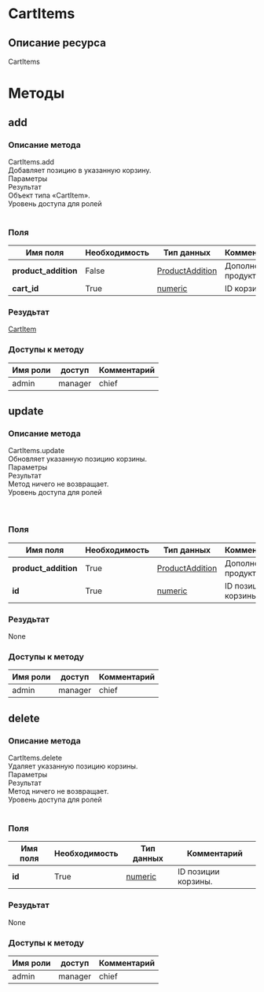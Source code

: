 
# CartItems

## Описание ресурса
CartItems<br/>
# Методы

## add

### Описание метода
CartItems.add<br/>Добавляет позицию в указанную корзину.<br/>Параметры<br/>Результат<br/>Объект типа «CartItem».<br/>Уровень доступа для ролей<br/><br/>
### Поля

| Имя поля | Необходимость | Тип данных | Комментарий |
|---|---|---|---|
|**product_addition**|False|[ProductAddition](/docs/types/ProductAddition.md)|Дополнение продукта.<br/>|
|**cart_id**|True|[numeric](/docs/types/numeric.md)|ID корзины.<br/>|

### Резудьтат
[CartItem](/docs/types/CartItem.md)
### Доступы к методу

| Имя роли | доступ | Комментарий |
|---|---|---|
|admin|manager|chief|chief_partner|operator|admin_partner
## update

### Описание метода
CartItems.update<br/>Обновляет указанную позицию корзины.<br/>Параметры<br/>Результат<br/>Метод ничего не возвращает.<br/>Уровень доступа для ролей<br/><br/><br/>
### Поля

| Имя поля | Необходимость | Тип данных | Комментарий |
|---|---|---|---|
|**product_addition**|True|[ProductAddition](/docs/types/ProductAddition.md)|Дополнение продукта.<br/>|
|**id**|True|[numeric](/docs/types/numeric.md)|ID позиции корзины.<br/>|

### Резудьтат
None
### Доступы к методу

| Имя роли | доступ | Комментарий |
|---|---|---|
|admin|manager|chief|chief_partner|operator|admin_partner
## delete

### Описание метода
CartItems.delete<br/>Удаляет указанную позицию корзины.<br/>Параметры<br/>Результат<br/>Метод ничего не возвращает.<br/>Уровень доступа для ролей<br/><br/>
### Поля

| Имя поля | Необходимость | Тип данных | Комментарий |
|---|---|---|---|
|**id**|True|[numeric](/docs/types/numeric.md)|ID позиции корзины.<br/>|

### Резудьтат
None
### Доступы к методу

| Имя роли | доступ | Комментарий |
|---|---|---|
|admin|manager|chief|chief_partner|operator|admin_partner